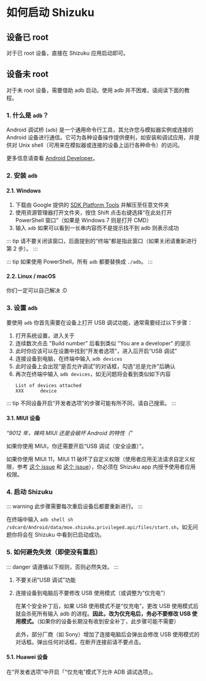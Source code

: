 # 如何启动 Shizuku

## 设备已 root

对于已 root 设备，直接在 Shizuku 应用启动即可。

## 设备未 root

对于未 root 设备，需要借助 adb 启动。使用 adb 并不困难，请阅读下面的教程。

### 1. 什么是 `adb`？

Android 调试桥 (`adb`) 是一个通用命令行工具，其允许您与模拟器实例或连接的 Android 设备进行通信。它可为各种设备操作提供便利，如安装和调试应用，并提供对 Unix shell（可用来在模拟器或连接的设备上运行各种命令）的访问。

更多信息请查看 [Android Developer](https://developer.android.google.cn/studio/command-line/adb)。

### 2. 安装 `adb`

#### 2.1. Windows

1. 下载由 Google 提供的 [SDK Platform Tools](https://dl.google.com/android/repository/platform-tools-latest-windows.zip) 并解压至任意文件夹
2. 使用资源管理器打开文件夹，按住 Shift 点击右键选择“在此处打开 PowerShell 窗口”（如果是 Windows 7 则是打开 CMD）
3. 输入 `adb` 如果可以看到一长串内容而不是提示找不到 adb 则表示成功

::: tip
请不要关闭该窗口，后面提到的“终端”都是指此窗口（如果关闭请重新进行第 2 步）。
:::

::: tip
如果使用 PowerShell，所有 `adb` 都要替换成 `./adb`。
:::

#### 2.2. Linux / macOS

你们一定可以自己解决 :D

### 3. 设置 `adb`

要使用 `adb` 你首先需要在设备上打开 USB 调试功能，通常需要经过以下步骤：

1. 打开系统设置，进入关于
2. 连续数次点击 "Build number" 后看到类似 "You are a developer" 的提示
3. 此时你应该可以在设置中找到“开发者选项”，进入后开启“USB 调试”
4. 连接设备到电脑，在终端中输入 `adb devices`
5. 此时设备上会出现“是否允许调试”的对话框，勾选“总是允许”后确认
6. 再次在终端中输入 `adb devices`，如无问题将会看到类似如下内容
   ```
   List of devices attached
   XXX      device
   ```

::: tip
不同设备开启“开发者选项”的步骤可能有所不同，请自己搜索。
:::

#### 3.1. MIUI 设备

_“9012 年，辣鸡 MIUI 还是会破坏 Android 的特性（”_

如果你使用 MIUI，你还需要开启“USB 调试（安全设置）”。

如果你使用 MIUI 11，MIUI 11 破坏了自定义权限（使用者应用无法请求自定义权限，参考 [这个 issue](https://github.com/RikkaApps/Shizuku/issues/45) 和 [这个 issue](https://github.com/android-in-china/Compatibility/issues/16)），你必须在 Shizuku app 内授予使用者应用权限。

### 4. 启动 Shizuku

::: warning
此步骤需要每次重启设备后都要重新进行。
:::

在终端中输入 `adb shell sh /sdcard/Android/data/moe.shizuku.privileged.api/files/start.sh`，如无问题你将会在 Shizuku 中看到已启动成功。

### 5. 如何避免失效（即使没有重启）

::: danger
请遵循以下规则，否则必然失效。
:::

1. 不要关闭“USB 调试”功能
2. 连接设备到电脑后不要修改 USB 使用模式（或调整为“仅充电”）

   在某个安全补丁后，如果 USB 使用模式不是“仅充电”，更改 USB 使用模式后就会杀死所有输入 adb 的进程。**因此，改为仅充电后，务必不要修改 USB 使用模式。**（如果你的设备长期没有收到安全补丁，此步骤可能不需要）

   此外，部分厂商（如 Sony）增加了连接电脑后会弹出会修改 USB 使用模式的对话框。弹出任何对话框，在断开连接前请不要点击。

#### 5.1. Huawei 设备

在“开发者选项”中开启「“仅充电”模式下允许 ADB 调试选项」。